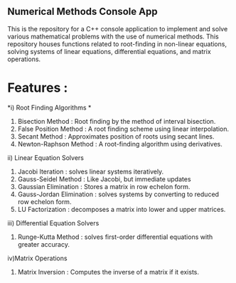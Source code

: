 ## Numerical Methods Console App

This is the repository for a C++ console application to implement and solve various mathematical problems with the use of numerical methods. This repository houses functions related to root-finding in non-linear equations, solving systems of linear equations, differential equations, and matrix operations.

# Features :

*i) Root Finding Algorithms *

1) Bisection Method : Root finding by the method of interval bisection.
2) False Position Method : A root finding scheme using linear interpolation.
3) Secant Method : Approximates position of roots using secant lines.
4) Newton-Raphson Method : A root-finding algorithm using derivatives.

ii) Linear Equation Solvers
1) Jacobi Iteration : solves linear systems iteratively.
2) Gauss-Seidel Method : Like Jacobi, but immediate updates
3) Gaussian Elimination : Stores a matrix in row echelon form.
4) Gauss-Jordan Elimination : solves systems by converting to reduced row echelon form.
5) LU Factorization : decomposes a matrix into lower and upper matrices.

iii) Differential Equation Solvers
1) Runge-Kutta Method : solves first-order differential equations with greater accuracy.

iv)Matrix Operations
1) Matrix Inversion : Computes the inverse of a matrix if it exists.
